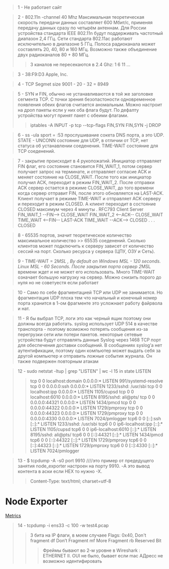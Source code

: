 >1 - Не работает сайт

 
>2 - 802.11n -channel 40 Mhz Максимальная теоретическая скорость передачи данных составляет 600 Мбит/с, применяя передачу данных сразу по четырём антеннам.
Для России устройства стандарта IEEE 802.11n будут поддерживать частотный диапазон 2,4 ГГц. 
Сети стандарта 802.11ас работают исключительно в диапазоне 5 ГГц. Полоса радиоканала может составлять 20, 40, 80 и 160 МГц. Возможно также объединение двух радиоканалов 80 + 80 МГц.
>> 3 каналов не пересекаются в 2.4 Ghz: 1 6 11 ...

> 3 - 38:F9:D3 Apple, Inc.

 
> 4 - TCP Segmet size 9001 - 20 - 32 = 8949


> 5 - SYN и FIN, обычно не устанавливаются в той же заголовке сегмента TCP. С точки зрения безопастоности одновременное появления обеих флагов считается аномальным. Можно настроит на дроп пакеты если у них оба флага будут. По дефалту устройства могут принят пакет с обеими флагами.
>>iptables -A INPUT -p tcp --tcp-flags FIN,SYN FIN,SYN -j DROP  

> 6 - ss -ula sport = :53 прослушивание сокета DNS порта, а это UDP. STATE - UNCONN состояние для UDP, в отличии от TCP, нет статуса об устанавлении соеденения. TIME-WAIT состояние для TCP соеденений.

> 7 -  закрытие происходит в 4 рукопожатий. Инициатор отправляет FIN флаг, его состояние становится FIN_WAIT_1, потом сервер получает запрос на терминате, и отправляет согласие ACK и меняет состояние на CLOSE_WAIT.
После того как инициатор получил ACK, переходит в режим FIN_WAIT_2. После отправки ACK сервер остается в режиме CLOSE_WAIT, до того времени когда сервер отправит FIN, после этого обновляется на LAST-ACK. 
Клиент получает в режиме TIME-WAIT и отправляет ACK серверу и переходит в режим CLOSED. А клиент переходит в состояние CLOSED максимум через 4 минуты . RFC793
     Client 				Server
    FIN_WAIT_1  --FIN-->   CLOSE_WAIT
	FIN_WAIT_2  <--ACK--   CLOSE_WAIT
	TIME_WAIT   <--FIN--   LAST-ACK
	TIME_WAIT    --ACK-->  CLOSED
		.
		.
		.
	CLOSED
> 

> 8 - 65535 портов, значит теоретическое количество максимальное количество >> 65535 соеденений. 	Сколько клиентов может подключить к серверу зависет от количество сессий на порт. Сколько ресурса у сервера (ЦПУ, ОЗУ и Сеть).

> 9 - TIME-WAIT = 2*MSL , By default on Windows MSL - 120 seconds. Linux MSL - 60 Seconds. После закрытия порта сервер 2*MSL времени ждет и не может его использовать. Много TIME-WAIT означает большую нагрузку на сервер. Можно снизить порого до нуля но не советуестя если работает  


> 10 - Само по себе фрагментацией TCP или UDP не занимается. Но фрагментация  UDP плоха тем что начальный и конечный номер порта хранится в 1-ом фрагменте это усложнает работу файрвола и нат.


>11 - Я бы выбрал TCP, логи это как черный ящик поэтому они должны всегда работать. syslog использует UDP 514 в качестве транспорта - поэтому возможно потерять сообщения из-за перегрузки сети или потери пакетов. некоторые сетевые устройства будут отправлять данные Syslog через 1468 TCP порт для обеспечения доставки сообщений.  В сообщениях syslog’а нет аутентификации, поэтому один компьютер может выдать себя за другой компьютер и отправить ложные события журнала. Он также подвержен повторным атакам


>12 - sudo netstat -ltup | grep "LISTEN" | wc -l     15 in state LISTEN
>> tcp        0      0 localhost:domain        0.0.0.0:*               LISTEN      991/systemd-resolve
tcp        0      0 0.0.0.0:ssh             0.0.0.0:*               LISTEN      1233/sshd: /usr/sbi
tcp        0      0 localhost:ipp           0.0.0.0:*               LISTEN      1105/cupsd
tcp        0      0 localhost:6010          0.0.0.0:*               LISTEN      8195/sshd: ali@pts/
tcp        0      0 0.0.0.0:44321           0.0.0.0:*               LISTEN      1434/pmcd
tcp        0      0 0.0.0.0:44322           0.0.0.0:*               LISTEN      1729/pmproxy
tcp        0      0 0.0.0.0:44323           0.0.0.0:*               LISTEN      1729/pmproxy
tcp        0      0 0.0.0.0:4330            0.0.0.0:*               LISTEN      7024/pmlogger
tcp6       0      0 [::]:ssh                [::]:*                  LISTEN      1233/sshd: /usr/sbi
tcp6       0      0 ip6-localhost:ipp       [::]:*                  LISTEN      1105/cupsd
tcp6       0      0 ip6-localhost:6010      [::]:*                  LISTEN      8195/sshd: ali@pts/
tcp6       0      0 [::]:44321              [::]:*                  LISTEN      1434/pmcd
tcp6       0      0 [::]:44322              [::]:*                  LISTEN      1729/pmproxy
tcp6       0      0 [::]:44323              [::]:*                  LISTEN      1729/pmproxy
tcp6       0      0 [::]:4330               [::]:*                  LISTEN      7024/pmlogger

> 13 - $ tcpdump -A -s0 port 9910 ////это пример от предедущего занятия node_exporter настроен на порту 9910. -A это вывод контента в аски если HEX то нужно -Х.
>>Content-Type: text/html; charset=utf-8

<html>
                        <head><title>Node Exporter</title></head>
                        <body>
                        <h1>Node Exporter</h1>
                        <p><a href="/metrics">Metrics</a></p>
                        </body>
                        </html>

>14 - tcpdump -i ens33 -c 100 -w test4.pcap
>>3 бита на IP флаги, в моем случаее Flags: 0x40, Don't fragment
>>df Don’t Fragment 
>>mf More Fragment
>>rb Reserved Bit
 >>>Фреймы бывают во 2-м уровне в Wireshark : ETHERNET II. OUI  не было, бывает если mac АДресс не возможно идентифировать
